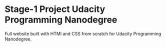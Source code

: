 # Stage-1 Project Udacity Programming Nanodegree 

Full website built with HTMl and CSS from scratch for Udacity Programming Nanodegree. 
